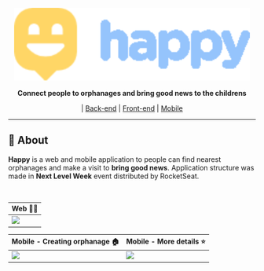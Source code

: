 <p align="center">
  <img src=".github/Logo-svg.svg" alt="Happy" />
</p>

<p align="center">
  <b>Connect people to orphanages and bring good news to the childrens</b>
</p>


<p align="center"> | <a href="https://github.com/willfeliz1/Happy/tree/main/Happy-server" title="Title">
Back-end</a> | <a href="https://github.com/willfeliz1/Happy/tree/main/Happy-web" title="Title">
Front-end</a> | <a href="https://github.com/willfeliz1/Happy/tree/main/Happy-mobile" title="Title">
Mobile</a></p>

---

## 📕 About

<b>Happy</b> is a web and mobile application to people can find nearest orphanages and make a visit to <b>bring good news</b>.
Application structure was made in <b>Next Level Week</b> event distributed by RocketSeat.

<br />

Web 👩‍🚀 |
------------ | 
<img src="https://media.giphy.com/media/868h0xB0Bi1pr6RkpY/giphy.gif"> |
        
Mobile - Creating orphanage 🏠 | Mobile - More details ⭐ 
------------ | -------------
<img src="https://media.giphy.com/media/X5aRPTMco5IGaF5hQ3/giphy.gif"> | <img src="https://media.giphy.com/media/703QsKlkQ4L8jsH6dT/giphy.gif">

